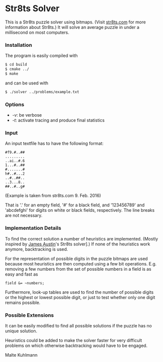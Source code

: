 
# Str8ts Solver

This is a Str8ts puzzle solver using bitmaps.
(Visit [str8ts.com] for more information about Str8ts.)
It will solve an average puzzle in under a millisecond on most computers.

### Installation

The program is easily compiled with
```sh
$ cd build
$ cmake ../
$ make
```
and can be used with
```sh
$ ./solver ../problems/example.txt
```
### Options

- *-v*: be verbose
- *-t*: activate tracing and produce final statistics

### Input

An input textfile has to have the following format:

```
#f9.#..##
.........
..ai..#.6
1...#..##
#.......#
h#..#...2
..#..##..
..3...8..
##..#..g#
```

(Example is taken from str8ts.com 9. Feb. 2016)

That is '.' for an empty field, '#' for a black field, and
'123456789' and 'abcdefghi' for digits on white or black fields, respectively.
The line breaks are not necessary.


### Implementation Details

To find the correct solution a number of heuristics are implemented.
(Mostly inspired by [James Austin]'s Str8ts solver].)
If none of the heuristics work anymore, backtracking is used.

For the representation of possible digits in the puzzle bitmaps are used because most heuristics are then computed using a few bit operations.
E.g. removing a few numbers from the set of possible numbers in a field is as easy and fast as
```
field &= ~numbers;
```
Furthermore, look-up tables are used to find the number of possible digits or the highest or lowest possible digit, or just to test whether only one digit remains possible.


### Possible Extensions

It can be easily modified to find all possible solutions if the puzzle has no unique solution.

Heuristics could be added to make the solver faster for very difficult problems on which otherwise backtracking would have to be engaged.

Malte Kuhlmann


[str8ts.com]:http://www.str8ts.com
[James Austin]:https://github.com/jamesaustin/str8ts
